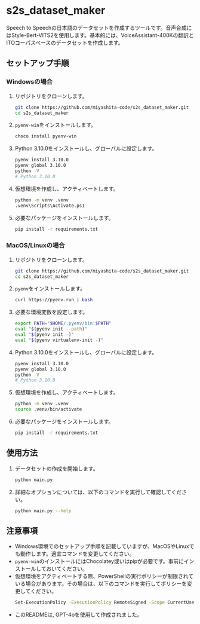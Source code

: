 # s2s_dataset_maker
Speech to Speechの日本語のデータセットを作成するツールです。音声合成にはStyle-Bert-VITS2を使用します。基本的には、VoiceAssistant-400Kの翻訳とITOコーパスベースのデータセットを作成します。

## セットアップ手順

### Windowsの場合

1. リポジトリをクローンします。
    ```sh
    git clone https://github.com/miyashita-code/s2s_dataset_maker.git
    cd s2s_dataset_maker
    ```

2. `pyenv-win`をインストールします。
    ```sh
    choco install pyenv-win
    ```

3. Python 3.10.0をインストールし、グローバルに設定します。
    ```sh
    pyenv install 3.10.0
    pyenv global 3.10.0
    python -V
    # Python 3.10.0
    ```

4. 仮想環境を作成し、アクティベートします。
    ```sh
    python -m venv .venv
    .venv\Scripts\Activate.ps1
    ```

5. 必要なパッケージをインストールします。
    ```sh
    pip install -r requirements.txt
    ```

### MacOS/Linuxの場合

1. リポジトリをクローンします。
    ```sh
    git clone https://github.com/miyashita-code/s2s_dataset_maker.git
    cd s2s_dataset_maker
    ```

2. `pyenv`をインストールします。
    ```sh
    curl https://pyenv.run | bash
    ```

3. 必要な環境変数を設定します。
    ```sh
    export PATH="$HOME/.pyenv/bin:$PATH"
    eval "$(pyenv init --path)"
    eval "$(pyenv init -)"
    eval "$(pyenv virtualenv-init -)"
    ```

4. Python 3.10.0をインストールし、グローバルに設定します。
    ```sh
    pyenv install 3.10.0
    pyenv global 3.10.0
    python -V
    # Python 3.10.0
    ```

5. 仮想環境を作成し、アクティベートします。
    ```sh
    python -m venv .venv
    source .venv/bin/activate
    ```

6. 必要なパッケージをインストールします。
    ```sh
    pip install -r requirements.txt
    ```

## 使用方法

1. データセットの作成を開始します。
    ```sh
    python main.py
    ```

2. 詳細なオプションについては、以下のコマンドを実行して確認してください。
    ```sh
    python main.py --help
    ```

## 注意事項

- Windows環境でのセットアップ手順を記載していますが、MacOSやLinuxでも動作します。適宜コマンドを変更してください。
- `pyenv-win`のインストールにはChocolatey或いはpipが必要です。事前にインストールしておいてください。
- 仮想環境をアクティベートする際、PowerShellの実行ポリシーが制限されている場合があります。その場合は、以下のコマンドを実行してポリシーを変更してください。
    ```sh
    Set-ExecutionPolicy -ExecutionPolicy RemoteSigned -Scope CurrentUser
    ```
- このREADMEは, GPT-4oを使用して作成されました。